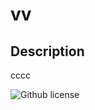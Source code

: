 # vv
  
## Description
  
cccc

![Github license](https://img.shields.io/badge/license-BSD%203-blue.svg)

